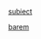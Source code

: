 [subiect](https://www.modinfo.ro/admitere/iasi/2015/subiect.pdf)

[barem](https://www.modinfo.ro/admitere/iasi/2015/barem.pdf)
